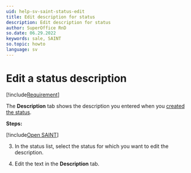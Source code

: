 ```yaml
---
uid: help-sv-saint-status-edit
title: Edit description for status
description: Edit description for status
author: SuperOffice RnD
so.date: 06.29.2022
keywords: sale, SAINT
so.topic: howto
language: sv
---
```


# Edit a status description

[!include[Requirement](../includes/note-saint-req.md)]

The **Description** tab shows the description you entered when you [created the status][1].

**Steps:**

<!-- markdownlint-disable-file MD029 -->
[!include[Open SAINT](includes/open-saint-select-tab.md)]

3. In the status list, select the status for which you want to edit the description.

4. Edit the text in the **Description** tab.

<!-- Referenced links -->
[1]: create-status.md

<!-- Referenced images -->

